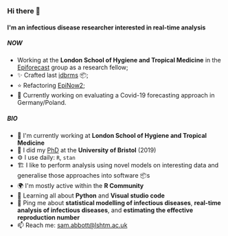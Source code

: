### Hi there 👋

#### I'm an infectious disease researcher interested in real-time analysis

##### NOW

- Working at the **London School of Hygiene and Tropical Medicine** in the [Epiforecast](https://github.com/epiforecasts/) group as a research fellow; 
- ✨ Crafted last [idbrms](https://github.com/epiforecasts/idbrms) :package:; 
- ⭐ Refactoring [EpiNow2](https://github.com/epiforecasts/idbrms);
- 🧻 Currently working on evaluating a Covid-19 forecasting approach in Germany/Poland.

##### BIO

- 🏢 I'm currently working at **London School of Hygiene and Tropical Medicine**
- 📜 I did my [PhD](https://github.com/seabbs/thesis) at the **University of Bristol** (2019)
- ⚙️ I use daily: `R`, `stan`
- 🏗️ I like to perform analysis using novel models on interesting data and generalise those approaches into software 📦s 
- 🌍 I'm mostly active within the **R Community**
- 🌱 Learning all about **Python** and **Visual studio code**
- 💬 Ping me about **statistical modelling of infectious diseases**, **real-time analysis of infectious diseases**, and **estimating the effective reproduction number**
- 📫 Reach me: [sam.abbott@lshtm.ac.uk](sam.abbott@lshtm.ac.uk)
